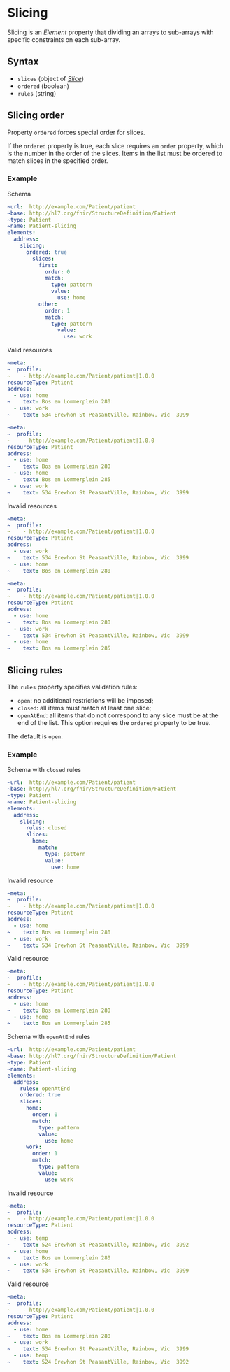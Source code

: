 # Slicing
Slicing is an *Element* property that dividing an arrays to sub-arrays with specific constraints on each sub-array.

## Syntax
- `slices` (object of *[Slice](slice.md)*)
- `ordered` (boolean)
- `rules` (string)

## Slicing order
Property `ordered` forces special order for slices. 

If the `ordered` property is true, each slice requires an `order` property, which is the number in the order of the slices. Items in the list must be ordered to match slices in the specified order.

### Example 
Schema
```yaml
~url:  http://example.com/Patient/patient
~base: http://hl7.org/fhir/StructureDefinition/Patient
~type: Patient
~name: Patient-slicing
elements: 
  address: 
    slicing:
      ordered: true
        slices:
          first:
            order: 0
            match:
              type: pattern
              value:
                use: home
          other:
            order: 1
            match:
              type: pattern
                value:
                  use: work
```

Valid resources
```yaml
~meta:
~  profile: 
~    - http://example.com/Patient/patient|1.0.0
resourceType: Patient
address:
  - use: home
~    text: Bos en Lommerplein 280
  - use: work
~    text: 534 Erewhon St PeasantVille, Rainbow, Vic  3999
```
```yaml
~meta:
~  profile: 
~    - http://example.com/Patient/patient|1.0.0
resourceType: Patient
address:
  - use: home
~    text: Bos en Lommerplein 280
  - use: home
~    text: Bos en Lommerplein 285
  - use: work
~    text: 534 Erewhon St PeasantVille, Rainbow, Vic  3999
```

Invalid resources
```yaml
~meta:
~  profile: 
~    - http://example.com/Patient/patient|1.0.0
resourceType: Patient
address:
  - use: work
~    text: 534 Erewhon St PeasantVille, Rainbow, Vic  3999
  - use: home
~    text: Bos en Lommerplein 280
```

```yaml
~meta:
~  profile: 
~    - http://example.com/Patient/patient|1.0.0
resourceType: Patient
address:
  - use: home
~    text: Bos en Lommerplein 280
  - use: work
~    text: 534 Erewhon St PeasantVille, Rainbow, Vic  3999
  - use: home
~    text: Bos en Lommerplein 285
```

## Slicing rules 
The `rules` property specifies validation rules: 
- `open`: no additional restrictions will be imposed;
- `closed`: all items must match at least one slice;
- `openAtEnd`: all items that do not correspond to any slice must be at the end of the list. This option requires the `ordered` property to be true.

The default is `open`.
### Example
Schema with `closed` rules
```yaml
~url:  http://example.com/Patient/patient
~base: http://hl7.org/fhir/StructureDefinition/Patient
~type: Patient
~name: Patient-slicing
elements:
  address:
    slicing:
      rules: closed
      slices:
        home:
          match:
            type: pattern
            value:
              use: home
```

Invalid resource
```yaml
~meta:
~  profile: 
~    - http://example.com/Patient/patient|1.0.0
resourceType: Patient
address:
  - use: home
~    text: Bos en Lommerplein 280
  - use: work
~    text: 534 Erewhon St PeasantVille, Rainbow, Vic  3999
```

Valid resource
```yaml
~meta:
~  profile: 
~    - http://example.com/Patient/patient|1.0.0
resourceType: Patient
address:
  - use: home
~    text: Bos en Lommerplein 280
  - use: home
~    text: Bos en Lommerplein 285
```

Schema with `openAtEnd` rules
```yaml
~url:  http://example.com/Patient/patient
~base: http://hl7.org/fhir/StructureDefinition/Patient
~type: Patient
~name: Patient-slicing
elements:
  address:
    rules: openAtEnd
    ordered: true
    slices:
      home:
        order: 0
        match:
          type: pattern
          value:
            use: home
      work:
        order: 1
        match:
          type: pattern
          value:
            use: work
```

Invalid resource
```yaml
~meta:
~  profile: 
~    - http://example.com/Patient/patient|1.0.0
resourceType: Patient
address:
  - use: temp
~    text: 524 Erewhon St PeasantVille, Rainbow, Vic  3992
  - use: home
~    text: Bos en Lommerplein 280
  - use: work
~    text: 534 Erewhon St PeasantVille, Rainbow, Vic  3999
```

Valid resource
```yaml
~meta:
~  profile: 
~    - http://example.com/Patient/patient|1.0.0
resourceType: Patient
address:
  - use: home
~    text: Bos en Lommerplein 280
  - use: work
~    text: 534 Erewhon St PeasantVille, Rainbow, Vic  3999
  - use: temp
~    text: 524 Erewhon St PeasantVille, Rainbow, Vic  3992
```

